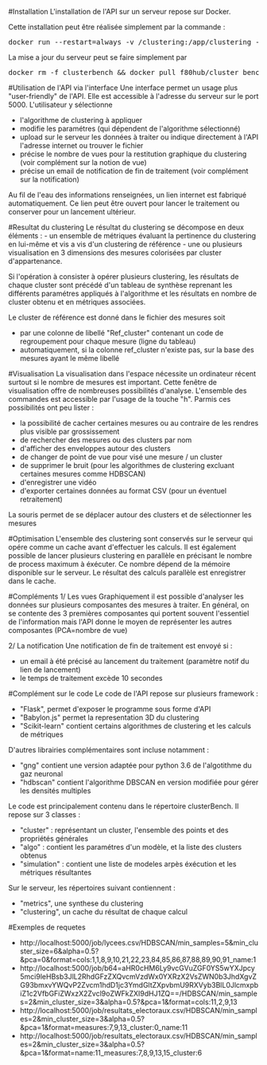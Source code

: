 #Installation
L'installation de l'API sur un serveur repose sur Docker.
 
Cette installation peut être réalisée simplement par la commande :
<pre>docker run --restart=always -v /clustering:/app/clustering -p 5000:5000 --name clusterbench -d f80hub/cluster_bench_x86:latest</pre>

La mise a jour du serveur peut se faire simplement par 
<pre>
docker rm -f clusterbench && docker pull f80hub/cluster_bench_x86:latest && docker run --restart=always -v /clustering:/app/clustering -p 5000:5000 --name clusterbench -d f80hub/cluster_bench_x86:latest
</pre>


#Utilisation de l'API via l'interface
Une interface permet un usage plus "user-friendly" de l'API. Elle est accessible à l'adresse du serveur sur le port 5000. 
L'utilisateur y sélectionne 
- l'algorithme de clustering à appliquer
- modifie les paramétres (qui dépendent de l'algorithme sélectionné)
- upload sur le serveur les données à traiter ou indique directement à l'API l'adresse internet ou trouver le fichier
- précise le nombre de vues pour la restitution graphique du clustering (voir complément sur la notion de vue)
- précise un email de notification de fin de traitement (voir complément sur la notification)

Au fil de l'eau des informations renseignées, un lien internet est fabriqué automatiquement. Ce lien peut
être ouvert pour lancer le traitement ou conserver pour un lancement ultérieur.

#Resultat du clustering
Le résultat du clustering se décompose en deux éléments :
    - un ensemble de métriques évaluant la pertinence du clustering en lui-même et vis a vis d'un clustering de référence
    - une ou plusieurs visualisation en 3 dimensions des mesures colorisées par cluster d'appartenance.

Si l'opération à consister à opérer plusieurs clustering, les résultats de chaque cluster sont précédé d'un tableau de synthèse
reprenant les différents paramétres appliqués à l'algorithme et les résultats en nombre de cluster obtenu et en métriques associées.

Le cluster de référence est donné dans le fichier des mesures soit
- par une colonne de libellé "Ref_cluster" contenant un code de regroupement pour chaque mesure (ligne du tableau)
- automatiquement, si la colonne ref_cluster n'existe pas, sur la base des mesures ayant le même libellé

#Visualisation
La visualisation dans l'espace nécessite un ordinateur récent surtout si le nombre de mesures est important. 
Cette fenêtre de visualisation offre de nombreuses possibilités d'analyse. 
L'ensemble des commandes est accessible par l'usage de la touche "h". Parmis ces possibilités ont peu lister :
- la possibilité de cacher certaines mesures ou au contraire de les rendres plus visible par grossissement
- de rechercher des mesures ou des clusters par nom 
- d'afficher des enveloppes autour des clusters
- de changer de point de vue pour visé une mesure / un cluster
- de supprimer le bruit (pour les algorithmes de clustering excluant certaines mesures comme HDBSCAN)
- d'enregistrer une vidéo
- d'exporter certaines données au format CSV (pour un éventuel retraitement)

La souris permet de se déplacer autour des clusters et de sélectionner les mesures


#Optimisation
L'ensemble des clustering sont conservés sur le serveur qui opére comme un cache avant d'effectuer les calculs.
Il est également possible de lancer plusieurs clustering en parallèle en précisant le nombre de process maximum à éxécuter.
Ce nombre dépend de la mémoire disponible sur le serveur. Le résultat des calculs parallèle est enregistrer dans le cache.

#Compléments
1/ Les vues
Graphiquement il est possible d'analyser les données sur plusieurs composantes des mesures à traiter. En général, on se
contente des 3 premières composantes qui portent souvent l'essentiel de l'information mais l'API donne le moyen de représenter
les autres composantes (PCA=nombre de vue)

2/ La notification
Une notification de fin de traitement est envoyé si :
 - un email à été précisé au lancement du traitement (paramètre notif du lien de lancement)
 - le temps de traitement excède 10 secondes
 
#Complément sur le code
Le code de l'API repose sur plusieurs framework :
 - "Flask", permet d'exposer le programme sous forme d'API
 - "Babylon.js" permet la representation 3D du clustering
 - "Scikit-learn" contient certains algorithmes de clustering et les calculs de métriques
 
D'autres librairies complémentaires sont incluse notamment :
 - "gng" contient une version adaptée pour python 3.6 de l'algotithme du gaz neuronal
 - "hdbscan" contient l'algorithme DBSCAN en version modifiée pour gérer les densités multiples
 
Le code est principalement contenu dans le répertoire clusterBench. 
Il repose sur 3 classes :
 - "cluster" : représentant un cluster, l'ensemble des points et des propriétés générales
 - "algo" : contient les paramétres d'un modèle, et la liste des clusters obtenus
 - "simulation" : contient une liste de modeles arpès éxécution et les métriques résultantes
 
Sur le serveur, les répertoires suivant contiennent :
- "metrics", une synthese du clustering
- "clustering", un cache du résultat de chaque calcul
 
 

 
#Exemples de requetes
- http://localhost:5000/job/lycees.csv/HDBSCAN/min_samples=5&min_cluster_size=6&alpha=0.5?&pca=0&format=cols:1,1,8,9,10,21,22,23,84,85,86,87,88,89,90,91_name:1
- http://localhost:5000/job/b64=aHR0cHM6Ly9vcGVuZGF0YS5wYXJpcy5mci9leHBsb3JlL2RhdGFzZXQvcmVzdWx0YXRzX2VsZWN0b3JhdXgvZG93bmxvYWQvP2Zvcm1hdD1jc3YmdGltZXpvbmU9RXVyb3BlL0JlcmxpbiZ1c2VfbGFiZWxzX2Zvcl9oZWFkZXI9dHJ1ZQ==/HDBSCAN/min_samples=2&min_cluster_size=3&alpha=0.5?&pca=1&format=cols:11,2,9,13
- http://localhost:5000/job/resultats_electoraux.csv/HDBSCAN/min_samples=2&min_cluster_size=3&alpha=0.5?&pca=1&format=measures:7,9,13_cluster:0_name:11
- http://localhost:5000/job/resultats_electoraux.csv/HDBSCAN/min_samples=2&min_cluster_size=3&alpha=0.5?&pca=1&format=name:11_measures:7,8,9,13,15_cluster:6